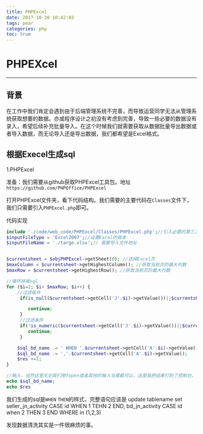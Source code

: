 ```yaml
---
title: PHPExcel
date: 2017-10-30 10:42:03
tags: pear
categories: php
toc: true
---
```

# PHPEXcel
----
## 背景
在工作中我们肯定会遇到由于后端管理系统不完善，而导致运营同学无法从管理系统获取想要的数据。亦或程序设计之初没有考虑到完善，导致一些必要的数据没有录入，希望后续补充批量导入。在这个时候我们就需要获取从数据批量导出数据或者导入数据，而无论导入还是导出数据，我们都希望是Excel格式。

## 根据Execel生成sql


1.PHPExcel

准备：我们需要从github获取PHPExcel工具包。地址 `https://github.com/PHPOffice/PHPExcel` 

打开PHPExcel文件夹，看下代码结构。我们需要的主要代码在`Classes`文件下，我们只需要引入`PHPExcel.php`即可。

代码实现
```php
include './code/web_code/PHPExcel/Classes/PHPExcel.php';//引入必要的第三方依赖
$inputFileType = 'Excel2007';//设置Excel的版本
$inputFileName = './targe.xlsx';// 需要导入文件地址


$currentsheet = $objPHPExcel->getSheet(0); //选择Excel页
$maxColumn = $currentsheet->getHighestColumn(); //获取当前页的最大列数
$maxRow = $currentsheet->getHighestRow(); //获取当前页的最大行数

//循环拼接sql
for ($i=2; $i< $maxRow; $i++) { 
    //过滤条件
     if(is_null($currentsheet->getCell('J'.$i)->getValue())||$currentsheet->getCell('J'.$i)->getValue()== '已退款' || $currentsheet->getCell('J'.$i)->getValue() == '待退款' || $currentsheet->getCell('J'.$i)->getValue() == '已经申请退款' || $currentsheet->getCell('J'.$i)->getValue() == '退了' ||$currentsheet->getCell('J'.$i)->getValue() == '没有电话' || $currentsheet->getCell('J'.$i)->getValue() == '0') {

        continue;
     }
     //过滤条件
     if(!is_numeric($currentsheet->getCell('J'.$i)->getValue())||$currentsheet->getCell('J'.$i)->getValue() == '0' || empty($currentsheet->getCell('J'.$i)->getValue()) || $currentsheet->getCell('J'.$i)->getValue() == '') {
        continue;
     }

    $sql_bd_name .= ' WHEN '.$currentsheet->getCell('A'.$i)->getValue().' THEN '.$currentsheet->getCell('J'.$i)->getValue();
    $sql_bd_name .= ','.$currentsheet->getCell('A'.$i)->getValue();
    $res +=1;
}

//输入，当然这里无论我们用fopen或者其他的输入当属都可以，这里我把结果打到了控制台。
echo $sql_bd_name;
echo $res 

```


我们生成的sql是`WHEN`  `THEN`的样式，完整语句应该是 update tablename set seller_jn_activity CASE id
WHEN 1 TEHN 2 
END,
bd_jn_activity CASE id
when 2 THEN 3
END
WHERE in (1,2,3)

发现数据清洗其实是一件很麻烦的事。